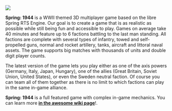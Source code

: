 ![](https://raw.githubusercontent.com/wiki/spring1944/spring1944/images/header.png)

**Spring: 1944** is a WWII themed 3D multiplayer game based on the libre Spring RTS Engine. Our goal is to create a game that is as realistic as possible while still being fun and accessible to play. Games on average take 40 minutes and feature up to 6 factions battling to the last man standing. All factions are complete with several types of infantry, towed and self-propelled guns, normal and rocket artillery, tanks, aircraft and littoral naval assets. The game supports big matches with thousands of units and double digit player counts.

The latest version of the game lets you play either as one of the axis powers (Germany, Italy, Japan, Hungary), one of the allies (Great Britain, Soviet Union, United States), or even the Sweden neutral faction. Of course you can team all of them together as there is no limit to which factions can play in the same in-game alliance.

**Spring: 1944** is a full featured game with complex in-game mechanics. You can learn more **[in the awesome wiki page](https://github.com/spring1944/spring1944/wiki)**!.
